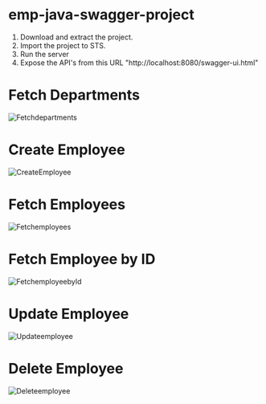 # emp-java-swagger-project

1. Download and extract the project.
2. Import the project to STS.
3. Run the server
4. Expose the API's from this URL "http://localhost:8080/swagger-ui.html"

# Fetch Departments
![Fetchdepartments](https://user-images.githubusercontent.com/19776007/138462932-8d41b06a-ae07-4ee3-bd9d-66a7e24f4665.png)


# Create Employee
![CreateEmployee](https://user-images.githubusercontent.com/19776007/138462954-d3d82cf7-cd9d-413e-a4c0-93904f7a3037.png)

# Fetch Employees
![Fetchemployees](https://user-images.githubusercontent.com/19776007/138462974-5e5f579b-2f1f-425a-86b8-3ada93c3a4ab.png)

# Fetch Employee by ID
![FetchemployeebyId](https://user-images.githubusercontent.com/19776007/138462987-cbc722a2-5926-42fd-8056-363d06a27346.png)

# Update Employee
![Updateemployee](https://user-images.githubusercontent.com/19776007/138463000-16c4c9a8-d637-489a-8b42-c9d60d1362b5.png)

# Delete Employee
![Deleteemployee](https://user-images.githubusercontent.com/19776007/138463017-f5a9fb12-052a-48fb-9fa4-2d86948a06ec.png)


